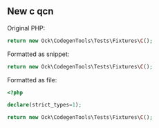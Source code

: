 ## New c qcn

Original PHP:

```php
return new Ock\CodegenTools\Tests\Fixtures\C();
```

Formatted as snippet:

```php
return new Ock\CodegenTools\Tests\Fixtures\C();
```

Formatted as file:

```php
<?php

declare(strict_types=1);

return new Ock\CodegenTools\Tests\Fixtures\C();
```
